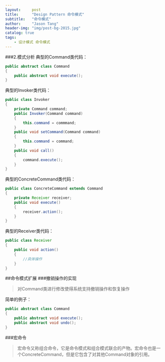 ```yaml
---
layout:     post
title:      "Design Pattern 命令模式"
subtitle:   "命令模式"
author:     "Jason Tang"
header-img: "img/post-bg-2015.jpg"
catalog: true
tags:
    - 设计模式 命令模式 
---
```




###2.模式分析
典型的Command类代码：
```java
public abstract class Command
{
    public abstract void execute();
}
```
典型的Invoker类代码：
```java
public class Invoker
{
    private Command command;
    public Invoker(Command command)
    {
        this.command = commmand;
    }
    public void setCommand(Command command)
    {
        this.command = command;
    }
    public void call()
    {
        command.execute();
    }
}
```
典型的ConcreteCommand类代码：
```java
public class ConcreteCommand extends Command
{
    private Receiver receiver;
    public void execute()
    {
        receiver.action();
    }
}
```
典型的Receiver类代码：
```java
public class Receiver
{
    public void action()
    {
        //具体操作
    }
}
```

##命令模式扩展
###撤销操作的实现
> 对Command类进行修改使得系统支持撤销操作和恢复操作

简单的例子：
```java
public abstract class Command
{
    public abstract void execute();
    public abstract void undo();
}
```
###宏命令
> 宏命令又称组合命令，它是命令模式和组合模式联合的产物。宏命令也是一个ConcreteCommand，但是它包含了对其他Command对象的引用。


  [1]: http://i2.piimg.com/e4705e901fadfb2e.png
